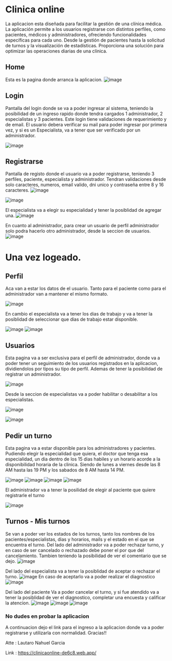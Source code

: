 
# Clinica online

La aplicacion esta  diseñada para facilitar la gestión de una clínica médica. La aplicación permite a los usuarios registrarse con distintos perfiles, como pacientes, médicos y administradores, ofreciendo funcionalidades específicas para cada uno. Desde la gestión de pacientes hasta la solicitud de turnos y la visualización de estadísticas. Proporciona una solución para optimizar las operaciones diarias de una clínica.

## Home

Esta es la pagina donde arranca la aplicacion.
![image](https://github.com/Lautigarcia17/clinicaOnline/assets/98592376/d7eb4358-38cb-4071-8272-c6b727298f16)


## Login

Pantalla del login donde se va a poder ingresar al sistema, teniendo la posibilidad de un ingreso rapido donde tendra cargados 1 administrador, 2 especialistas y 3 pacientes. Este login tiene validaciones de requerimiento y de email.
El usuario debera verificar su mail para poder ingresar por primera vez, y si es un Especialista, va a tener que ser verificado por un administrador.

![image](https://github.com/Lautigarcia17/clinicaOnline/assets/98592376/3e9553a9-5226-4bcf-a3a8-b53188b022cb)


## Registrarse 

Pantalla de registo donde el usuario va a poder registrarse, teniendo 3 perfiles, paciente, especialista y administrador. Tendran validaciones desde solo caracteres, numeros, email valido, dni unico y contraseña entre 8 y 16 caracteres.
![image](https://github.com/Lautigarcia17/clinicaOnline/assets/98592376/48f245f6-ef59-4e86-b823-c9f8043de240)

![image](https://github.com/Lautigarcia17/clinicaOnline/assets/98592376/4c8908e0-cdab-482a-a9a5-c0d888741dc5)

El especialista va a elegir su especialidad y tener la posiblidad de agregar una.
![image](https://github.com/Lautigarcia17/clinicaOnline/assets/98592376/46fee574-e5d5-4eee-b67d-8f879ffc03a7)

En cuanto al administrador, para crear un usuario de perfil administrador solo podra hacerlo otro administrador, desde la seccion de usuarios.
![image](https://github.com/Lautigarcia17/clinicaOnline/assets/98592376/03ec43e9-f53d-4f38-831a-cb4f44065c8f)

# Una vez logeado. 

## Perfil

Aca van a estar los datos de el usuario.
Tanto para el paciente como para el administrador van a mantener el mismo formato.

![image](https://github.com/Lautigarcia17/clinicaOnline/assets/98592376/e0a02c98-50fd-4335-8515-5332f8cd1e8b)

En cambio el especialista va a tener los dias de trabajo y va a tener la posiblidad de seleccionar que dias de trabajo estar disponible.

![image](https://github.com/Lautigarcia17/clinicaOnline/assets/98592376/9d2dde00-12a6-4eed-90b5-a1d6a5e93319)
![image](https://github.com/Lautigarcia17/clinicaOnline/assets/98592376/3c3f9f26-43a5-494a-ad96-00cf5cde0d3f)

## Usuarios
Esta pagina va a ser exclusiva para el perfil de administrador, donde va a poder tener un seguimiento de los usuarios registrados en la aplicacion, dividiendolos por tipos su tipo de perfil. Ademas de tener la posibilidad de registrar un administrador.

![image](https://github.com/Lautigarcia17/clinicaOnline/assets/98592376/515ff1b9-489c-4cb1-abec-3415f83c0396)

Desde la seccion de especialistas va a poder habilitar o desabilitar a los especialistas.

![image](https://github.com/Lautigarcia17/clinicaOnline/assets/98592376/db5c123d-bfd5-4ea4-a8ce-5b3614fa2ca5)

![image](https://github.com/Lautigarcia17/clinicaOnline/assets/98592376/06ed17a1-e9f4-41d1-92b5-45a3ca4d604c)

## Pedir un turno
Esta pagina va a estar disponible para los administradores y pacientes. Pudiendo elegir la especialidad que quiera, el doctor que tenga esa especialidad, un dia dentro de los 15 dias habiles y un horario acorde a la disponibilidad horaria de la clinica. 
Siendo de lunes a viernes desde las 8 AM hasta las 19 PM y los sabados de 8 AM hasta 14 PM.

![image](https://github.com/Lautigarcia17/clinicaOnline/assets/98592376/2e8b00d2-b26b-4f63-b458-f07cd00d151b)
![image](https://github.com/Lautigarcia17/clinicaOnline/assets/98592376/d180a676-d9fc-4399-8b88-827e638d317c)
![image](https://github.com/Lautigarcia17/clinicaOnline/assets/98592376/7bb92c8a-a46f-4d24-a22e-eb780ddb7b41)
![image](https://github.com/Lautigarcia17/clinicaOnline/assets/98592376/c3e0a2cc-33b0-4299-94fd-1dd95a490702)

El administrador va a tener la posilidad de elegir al paciente que quiere registrarle el turno

![image](https://github.com/Lautigarcia17/clinicaOnline/assets/98592376/6fbcb0c4-345e-4466-94a6-b91d5c4beccf)

## Turnos - Mis turnos
Se van a poder ver los estados de los turnos, tanto los nombres de los pacientes/especialistas, dias y horarios, mails y el estado en el que se encuentra el turno.
Del lado del administrador va a poder rechazar turno, y en caso de ser cancelado o rechazado debe poner el por que del cancelamiento. Tambien teniendo la posibilidad de ver el comentario que se dejo.
![image](https://github.com/Lautigarcia17/clinicaOnline/assets/98592376/dd8ce079-b532-4f60-ba3e-24afbc28a850)

Del lado del especialista va a tener la posiblidad de aceptar o rechazar el turno.
![image](https://github.com/Lautigarcia17/clinicaOnline/assets/98592376/a25226f1-0f94-46a8-8d28-c69de5e8e440)
En caso de aceptarlo va a poder realizar el diagnostico
![image](https://github.com/Lautigarcia17/clinicaOnline/assets/98592376/cd480712-e896-4a3b-bc3b-1ae94854ec68)


Del lado del paciente
Va a poder cancelar el turno, y si fue atendido va a tener la posiblidad de ver el diagnostico, completar una encuesta y calificar la atencion.
![image](https://github.com/Lautigarcia17/clinicaOnline/assets/98592376/52279fae-28bd-43e7-8360-b0ffb4739a8f)
![image](https://github.com/Lautigarcia17/clinicaOnline/assets/98592376/9530d65a-27ed-46bc-a11a-fbe866dfa944)
![image](https://github.com/Lautigarcia17/clinicaOnline/assets/98592376/619eb776-9d92-4acc-93e7-5d8a5cf2a8a8)

### No dudes en probar la aplicacion
A continuacion dejo el link para el ingreso a la aplicacion donde va a poder registrarse y utilizarla con normalidad. Gracias!!

Atte : Lautaro Nahuel Garcia

Link : https://clinicaonline-de6c8.web.app/
